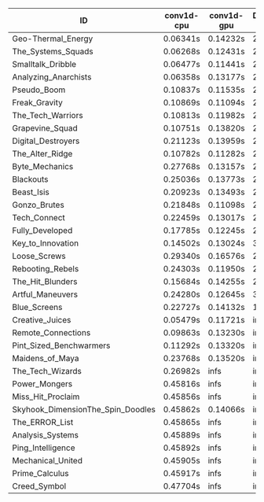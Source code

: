 |ID|conv1d-cpu|conv1d-gpu|DWSPConv2D-gpu|gemm-gpu|avg|
|-|-|-|-|-|-|
|Geo-Thermal_Energy|0.06341s|0.14232s|2.79440s|1.66504s|1.16629s|
|The_Systems_Squads|0.06268s|0.12431s|2.79292s|1.70746s|1.17184s|
|Smalltalk_Dribble|0.06477s|0.11441s|2.83704s|1.75479s|1.19275s|
|Analyzing_Anarchists|0.06358s|0.13177s|2.80254s|1.81145s|1.20233s|
|Pseudo_Boom|0.10837s|0.11535s|2.83588s|1.74978s|1.20234s|
|Freak_Gravity|0.10869s|0.11094s|2.85090s|1.74990s|1.20511s|
|The_Tech_Warriors|0.10813s|0.11982s|2.85269s|1.75012s|1.20769s|
|Grapevine_Squad|0.10751s|0.13820s|2.85522s|1.78978s|1.22268s|
|Digital_Destroyers|0.21123s|0.13959s|2.80961s|1.75221s|1.22816s|
|The_Alter_Ridge|0.10782s|0.11282s|2.95441s|1.74386s|1.22972s|
|Byte_Mechanics|0.27768s|0.13157s|2.81364s|1.75936s|1.24556s|
|Blackouts|0.25036s|0.13773s|2.79070s|1.87761s|1.26410s|
|Beast_Isis|0.20923s|0.13493s|2.81618s|1.90210s|1.26561s|
|Gonzo_Brutes|0.21848s|0.11098s|2.95655s|1.78021s|1.26656s|
|Tech_Connect|0.22459s|0.13017s|2.95163s|1.87064s|1.29426s|
|Fully_Developed|0.17785s|0.12245s|2.76702s|2.20494s|1.31807s|
|Key_to_Innovation|0.14502s|0.13024s|3.03994s|2.12857s|1.36094s|
|Loose_Screws|0.29340s|0.16576s|2.83929s|2.32708s|1.40638s|
|Rebooting_Rebels|0.24303s|0.11950s|2.80241s|2.46990s|1.40871s|
|The_Hit_Blunders|0.15684s|0.14255s|2.84045s|2.53400s|1.41846s|
|Artful_Maneuvers|0.24280s|0.12645s|3.61502s|2.48154s|1.61645s|
|Blue_Screens|0.22727s|0.14132s|12.26269s|2.38904s|3.75508s|
|Creative_Juices|0.05479s|0.11721s|infs|1.67106s|infs|
|Remote_Connections|0.09863s|0.13230s|infs|4.37571s|infs|
|Pint_Sized_Benchwarmers|0.11292s|0.13320s|infs|1.73063s|infs|
|Maidens_of_Maya|0.23768s|0.13520s|infs|infs|infs|
|The_Tech_Wizards|0.26982s|infs|infs|4.37500s|infs|
|Power_Mongers|0.45816s|infs|infs|4.38025s|infs|
|Miss_Hit_Proclaim|0.45856s|infs|infs|4.37804s|infs|
|Skyhook_DimensionThe_Spin_Doodles|0.45862s|0.14066s|infs|infs|infs|
|The_ERROR_List|0.45865s|infs|infs|4.41304s|infs|
|Analysis_Systems|0.45889s|infs|infs|4.35805s|infs|
|Ping_Intelligence|0.45892s|infs|infs|4.41635s|infs|
|Mechanical_United|0.45905s|infs|infs|4.36672s|infs|
|Prime_Calculus|0.45917s|infs|infs|4.36439s|infs|
|Creed_Symbol|0.47704s|infs|infs|4.35260s|infs|
